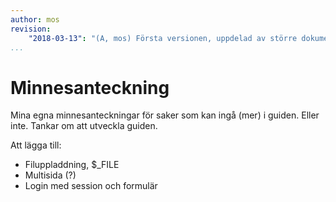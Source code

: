 ```yaml
---
author: mos
revision:
    "2018-03-13": "(A, mos) Första versionen, uppdelad av större dokument."
...
```

Minnesanteckning
==================================

Mina egna minnesanteckningar för saker som kan ingå (mer) i guiden. Eller inte. Tankar om att utveckla guiden.

Att lägga till:
 
* Filuppladdning, $\_FILE
* Multisida (?)
* Login med session och formulär

